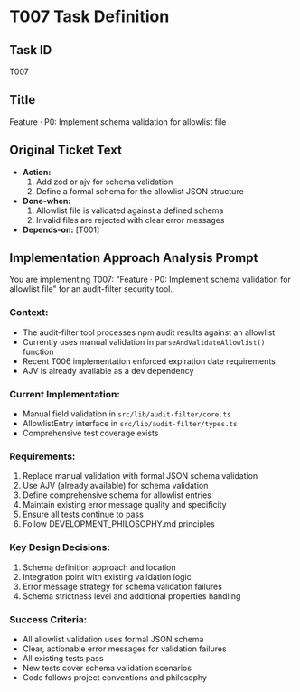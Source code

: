 # T007 Task Definition

## Task ID

T007

## Title

Feature · P0: Implement schema validation for allowlist file

## Original Ticket Text

- **Action:**
  1. Add zod or ajv for schema validation
  2. Define a formal schema for the allowlist JSON structure
- **Done-when:**
  1. Allowlist file is validated against a defined schema
  2. Invalid files are rejected with clear error messages
- **Depends-on:** [T001]

## Implementation Approach Analysis Prompt

You are implementing T007: "Feature · P0: Implement schema validation for allowlist file" for an audit-filter security tool.

### Context:

- The audit-filter tool processes npm audit results against an allowlist
- Currently uses manual validation in `parseAndValidateAllowlist()` function
- Recent T006 implementation enforced expiration date requirements
- AJV is already available as a dev dependency

### Current Implementation:

- Manual field validation in `src/lib/audit-filter/core.ts`
- AllowlistEntry interface in `src/lib/audit-filter/types.ts`
- Comprehensive test coverage exists

### Requirements:

1. Replace manual validation with formal JSON schema validation
2. Use AJV (already available) for schema validation
3. Define comprehensive schema for allowlist entries
4. Maintain existing error message quality and specificity
5. Ensure all tests continue to pass
6. Follow DEVELOPMENT_PHILOSOPHY.md principles

### Key Design Decisions:

1. Schema definition approach and location
2. Integration point with existing validation logic
3. Error message strategy for schema validation failures
4. Schema strictness level and additional properties handling

### Success Criteria:

- All allowlist validation uses formal JSON schema
- Clear, actionable error messages for validation failures
- All existing tests pass
- New tests cover schema validation scenarios
- Code follows project conventions and philosophy
